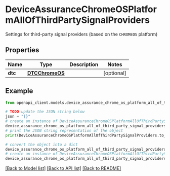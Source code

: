 # DeviceAssuranceChromeOSPlatformAllOfThirdPartySignalProviders

Settings for third-party signal providers (based on the `CHROMEOS` platform)

## Properties

Name | Type | Description | Notes
------------ | ------------- | ------------- | -------------
**dtc** | [**DTCChromeOS**](DTCChromeOS.md) |  | [optional] 

## Example

```python
from openapi_client.models.device_assurance_chrome_os_platform_all_of_third_party_signal_providers import DeviceAssuranceChromeOSPlatformAllOfThirdPartySignalProviders

# TODO update the JSON string below
json = "{}"
# create an instance of DeviceAssuranceChromeOSPlatformAllOfThirdPartySignalProviders from a JSON string
device_assurance_chrome_os_platform_all_of_third_party_signal_providers_instance = DeviceAssuranceChromeOSPlatformAllOfThirdPartySignalProviders.from_json(json)
# print the JSON string representation of the object
print(DeviceAssuranceChromeOSPlatformAllOfThirdPartySignalProviders.to_json())

# convert the object into a dict
device_assurance_chrome_os_platform_all_of_third_party_signal_providers_dict = device_assurance_chrome_os_platform_all_of_third_party_signal_providers_instance.to_dict()
# create an instance of DeviceAssuranceChromeOSPlatformAllOfThirdPartySignalProviders from a dict
device_assurance_chrome_os_platform_all_of_third_party_signal_providers_form_dict = device_assurance_chrome_os_platform_all_of_third_party_signal_providers.from_dict(device_assurance_chrome_os_platform_all_of_third_party_signal_providers_dict)
```
[[Back to Model list]](../README.md#documentation-for-models) [[Back to API list]](../README.md#documentation-for-api-endpoints) [[Back to README]](../README.md)


